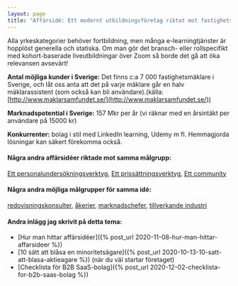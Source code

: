 ```yaml
---
layout: page
title: "Affärsidé: Ett modernt utbildningsföretag riktat mot fastighetsmäklare"
---
```

Alla yrkeskategorier behöver fortbildning, men många e-learningtjänster är hopplöst generella och statiska. Om man gör det bransch- eller rollspecifikt med kohort-baserade liveutbildningar över Zoom så borde det gå att öka relevansen avsevärt!

**Antal möjliga kunder i Sverige:** Det finns c:a 7 000 fastighetsmäklare i Sverige, och låt oss anta att det på varje mäklare går en halv mäklarassistent (som också kan bli användare).(källa: [http://www.maklarsamfundet.se/](http://www.maklarsamfundet.se/))

**Marknadspotential i Sverige:** 157 Mkr per år (vi räknar med en årsintäkt per användare på 15000 kr)

**Konkurrenter:** bolag i stil med LinkedIn learning, Udemy m fl. Hemmagjorda lösningar kan säkert förekomma också.

#### Några andra affärsidéer riktade mot samma målgrupp:
[Ett personalundersökningsverktyg](/affarsideer/ett-personalundersokningsverktyg-for-fastighetsmaklare/), [Ett prissättningsverktyg](/affarsideer/ett-prissattningsverktyg-for-fastighetsmaklare/), [Ett community](/affarsideer/ett-community-for-fastighetsmaklare/)


#### Några andra möjliga målgrupper för samma idé:
[redovisningskonsulter](/affarsideer/ett-modernt-utbildningsforetag-riktat-mot-redovisningskonsulter/), [åkerier](/affarsideer/ett-modernt-utbildningsforetag-riktat-mot-akerier/), [marknadschefer](/affarsideer/ett-modernt-utbildningsforetag-riktat-mot-marknadschefer/), [tillverkande industri](/affarsideer/ett-modernt-utbildningsforetag-riktat-mot-tillverkande-industri/)

#### Andra inlägg jag skrivit på detta tema:
- [Hur man hittar affärsidéer]({% post_url 2020-11-08-hur-man-hittar-affarsideer %})
- [10 sätt att blåsa en minoritetsägare]({% post_url 2020-10-13-10-satt-att-blasa-aktieagare %}) (när du väl startar företaget)
- [Checklista för B2B SaaS-bolag]({% post_url 2020-12-02-checklista-for-b2b-saas-bolag %})

